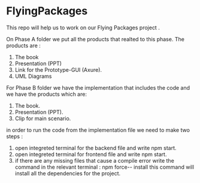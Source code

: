 # FlyingPackages

This repo will help us to work on our Flying Packages project .

On Phase A folder we put all the products that realted to this phase.
The products are :

1. The book
2. Presentation (PPT)
3. Link for the Prototype-GUI (Axure).
4. UML Diagrams

For Phase B folder we have the implementation that includes the code and we have the products which are:

1. The book.
2. Presentation (PPT).
3. Clip for main scenario.

in order to run the code from the implementation file we need to make two steps :

1. open integreted terminal for the backend file and write npm start.
2. open integreted terminal for frontend file and write npm start.
3. if there are any missing files that cause a compile error write the command in the relevant terminal : npm force-- install
   this command will install all the dependencies for the project.
